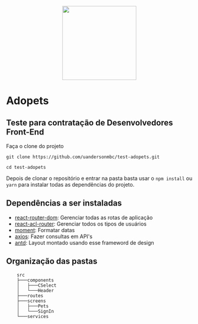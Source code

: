 <p align="center"><img src="https://www.adopets.com/static/media/adopets-logo-mobile.e85a313d.svg" width="200"></p>

# Adopets

## Teste para contratação de Desenvolvedores Front-End

Faça o clone do projeto
```
git clone https://github.com/uandersonmbc/test-adopets.git

cd test-adopets
```

Depois de clonar o repositório e entrar na pasta basta usar o `npm install` ou `yarn` para instalar todas as dependências do projeto.


## Dependências a ser instaladas
- [react-router-dom](https://reacttraining.com/react-router/web/guides/quick-start): Gerenciar todas as rotas de aplicação
- [react-acl-router](https://www.npmjs.com/package/react-acl-router): Gerenciar todos os tipos de usuários
- [moment](https://momentjs.com/): Formatar datas
- [axios](https://github.com/axios/axios): Fazer consultas em API's
- [antd](https://ant.design/): Layout montado usando esse frameword de design

## Organização das pastas
```
    src
    ├───components
    │   ├───CSelect
    │   └───Header
    ├───routes
    ├───screens
    │   ├───Pets
    │   └───SignIn
    └───services
```
